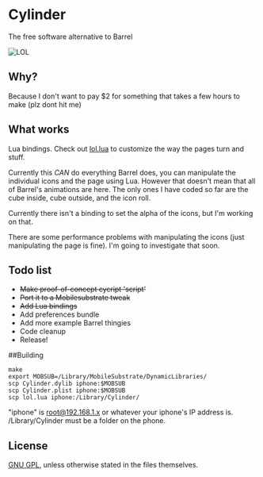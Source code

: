 # Cylinder

The free software alternative to Barrel

![LOL](http://i.imgur.com/JhSytf7m.png)

## Why?

Because I don't want to pay $2 for something that takes a few hours to make (plz dont hit me)

## What works

Lua bindings. Check out [lol.lua](https://github.com/rweichler/cylinder/blob/master/lol.lua) to customize the way the pages turn and stuff.

Currently this *CAN* do everything Barrel does, you can
manipulate the individual icons and the page using Lua.
However that doesn't mean that all of Barrel's animations
are here. The only ones I have coded so far are the cube
inside, cube outside, and the icon roll.

Currently there isn't a binding to set the alpha of the icons, but I'm working on that.

There are some performance problems with manipulating the icons (just manipulating the page is fine). I'm going to investigate that soon.

## Todo list

* ~~Make proof-of-concept cycript 'script'~~
* ~~Port it to a Mobilesubstrate tweak~~
* ~~Add Lua bindings~~
* Add preferences bundle
* Add more example Barrel thingies
* Code cleanup
* Release!

##Building

```
make
export MOBSUB=/Library/MobileSubstrate/DynamicLibraries/
scp Cylinder.dylib iphone:$MOBSUB
scp Cylinder.plist iphone:$MOBSUB
scp lol.lua iphone:/Library/Cylinder/
```

"iphone" is root@192.168.1.x or whatever your iphone's IP address is.
/Library/Cylinder must be a folder on the phone.

## License

[GNU GPL](https://github.com/rweichler/cylinder/blob/master/LICENSE), unless otherwise stated in the files themselves.
